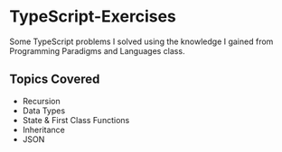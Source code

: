 # TypeScript-Exercises

Some TypeScript problems I solved using the knowledge I gained from Programming Paradigms and Languages class.

## Topics Covered
* Recursion
* Data Types
* State & First Class Functions
* Inheritance
* JSON

